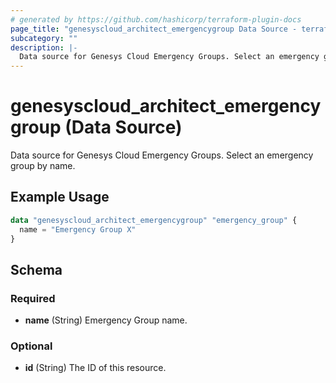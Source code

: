 ```yaml
---
# generated by https://github.com/hashicorp/terraform-plugin-docs
page_title: "genesyscloud_architect_emergencygroup Data Source - terraform-provider-genesyscloud"
subcategory: ""
description: |-
  Data source for Genesys Cloud Emergency Groups. Select an emergency group by name.
---
```


# genesyscloud_architect_emergencygroup (Data Source)

Data source for Genesys Cloud Emergency Groups. Select an emergency group by name.

## Example Usage

```terraform
data "genesyscloud_architect_emergencygroup" "emergency_group" {
  name = "Emergency Group X"
}
```

<!-- schema generated by tfplugindocs -->
## Schema

### Required

- **name** (String) Emergency Group name.

### Optional

- **id** (String) The ID of this resource.


